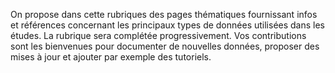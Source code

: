 
On propose dans cette rubriques des pages thématiques fournissant infos et références concernant les principaux types de données utilisées dans les études.
La rubrique sera complétée progressivement.
Vos contributions sont les bienvenues pour documenter de nouvelles données, proposer des mises à jour et ajouter par exemple des tutoriels.
